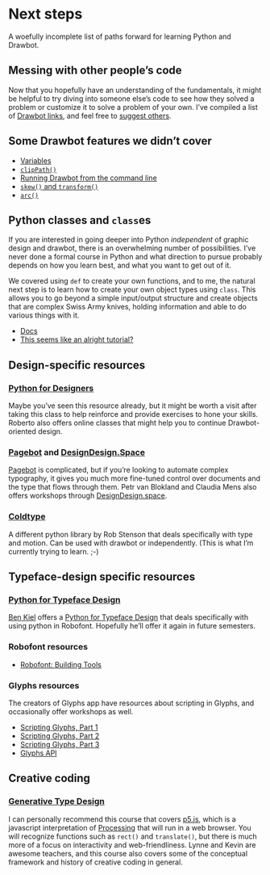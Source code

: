 # Next steps

A woefully incomplete list of paths forward for learning Python and Drawbot.

## Messing with other people’s code

Now that you hopefully have an understanding of the fundamentals, it might be helpful to try diving into someone else’s code to see how they solved a problem or customize it to solve a problem of your own. I’ve compiled a list of [Drawbot links](https://github.com/djrrb/Python-For-Visual-Designers-2020#additional-resources), and feel free to [suggest others](https://github.com/djrrb/Python-For-Visual-Designers-2020/issues).

## Some Drawbot features we didn’t cover

* [Variables](https://www.drawbot.com/content/variables.html)
* [`clipPath()`](https://www.drawbot.com/content/shapes/drawingPath.html#drawBot.clipPath)
* [Running Drawbot from the command line](https://github.com/typemytype/drawbot#using-drawbot-as-a-python-module)
* [`skew()` and `transform()`](https://www.drawbot.com/content/canvas/state.html#drawBot.skew)
* [`arc()`](https://www.drawbot.com/content/shapes/drawingPath.html#drawBot.arc)

## Python classes and `class`es

If you are interested in going deeper into Python _independent_ of graphic design and drawbot, there is an overwhelming number of possibilities. I’ve never done a formal course in Python and what direction to pursue probably depends on how you learn best, and what you want to get out of it.

We covered using `def` to create your own functions, and to me, the natural next step is to learn how to create your own object types using `class`. This allows you to go beyond a simple input/output structure and create objects that are complex Swiss Army knives, holding information and able to do various things with it.

* [Docs](https://docs.python.org/3/tutorial/classes.html)
* [This seems like an alright tutorial?](https://realpython.com/python3-object-oriented-programming/)

## Design-specific resources

### [Python for Designers](http://www.pythonfordesigners.com) 

Maybe you’ve seen this resource already, but it might be worth a visit after taking this class to help reinforce and provide exercises to hone your skills. Roberto also offers online classes that might help you to continue Drawbot-oriented design.

### [Pagebot](http://pagebot.io) and [DesignDesign.Space](https://designdesign.space)

[Pagebot](http://pagebot.io) is complicated, but if you’re looking to automate complex typography, it gives you much more fine-tuned control over documents and the type that flows through them. Petr van Blokland and Claudia Mens also offers workshops through [DesignDesign.space](https://designdesign.space).

### [Coldtype](https://coldtype.goodhertz.com)

A different python library by Rob Stenson that deals specifically with type and motion. Can be used with drawbot or independently. (This is what I’m currently trying to learn. ;-)

## Typeface-design specific resources

### [Python for Typeface Design](http://coopertype.org/event/basic_python_programming_for_typeface_design_fall2020)

[Ben Kiel](https://xyztype.com) offers a [Python for Typeface Design](http://coopertype.org/event/basic_python_programming_for_typeface_design_fall2020) that deals specifically with using python in Robofont. Hopefully he’ll offer it again in future semesters.

### Robofont resources

* [Robofont: Building Tools](https://robofont.com/documentation/building-tools/)

### Glyphs resources

The creators of Glyphs app have resources about scripting in Glyphs, and occasionally offer workshops as well.

* [Scripting Glyphs, Part 1](https://glyphsapp.com/learn/scripting-glyphs-part-1)
* [Scripting Glyphs, Part 2](https://glyphsapp.com/learn/scripting-glyphs-part-2)
* [Scripting Glyphs, Part 3](https://glyphsapp.com/learn/scripting-glyphs-part-3)
* [Glyphs API](https://docu.glyphsapp.com)

## Creative coding

### [Generative Type Design](http://coopertype.org/event/generative_type_fall2020)

I can personally recommend this course that covers [p5.js](https://p5js.org), which is a javascript interpretation of [Processing](https://processing.org) that will run in a web browser. You will recognize functions such as `rect()` and `translate()`, but there is much more of a focus on interactivity and web-friendliness. Lynne and Kevin are awesome teachers, and this course also covers some of the conceptual framework and history of creative coding in general.